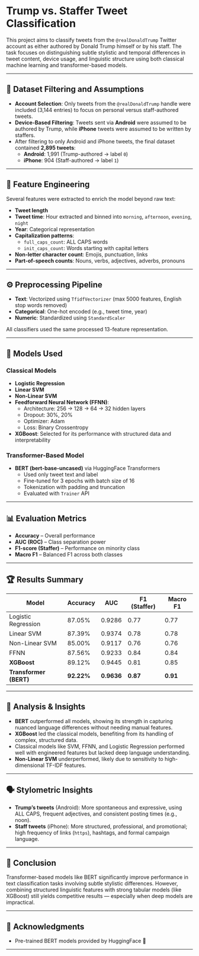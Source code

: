# Trump vs. Staffer Tweet Classification

This project aims to classify tweets from the `@realDonaldTrump` Twitter account as either authored by Donald Trump himself or by his staff. The task focuses on distinguishing subtle stylistic and temporal differences in tweet content, device usage, and linguistic structure using both classical machine learning and transformer-based models.

---

## 🧹 Dataset Filtering and Assumptions

- **Account Selection**: Only tweets from the `@realDonaldTrump` handle were included (3,144 entries) to focus on personal versus staff-authored tweets.
- **Device-Based Filtering**: Tweets sent via **Android** were assumed to be authored by Trump, while **iPhone** tweets were assumed to be written by staffers.
- After filtering to only Android and iPhone tweets, the final dataset contained **2,895 tweets**:
  - **Android**: 1,991 (Trump-authored → label `0`)
  - **iPhone**: 904 (Staff-authored → label `1`)

---

## 🔧 Feature Engineering

Several features were extracted to enrich the model beyond raw text:

- **Tweet length**
- **Tweet time**: Hour extracted and binned into `morning`, `afternoon`, `evening`, `night`
- **Year**: Categorical representation
- **Capitalization patterns**: 
  - `full_caps_count`: ALL CAPS words
  - `init_caps_count`: Words starting with capital letters
- **Non-letter character count**: Emojis, punctuation, links
- **Part-of-speech counts**: Nouns, verbs, adjectives, adverbs, pronouns

---

## ⚙️ Preprocessing Pipeline

- **Text**: Vectorized using `TfidfVectorizer` (max 5000 features, English stop words removed)
- **Categorical**: One-hot encoded (e.g., tweet time, year)
- **Numeric**: Standardized using `StandardScaler`

All classifiers used the same processed 13-feature representation.

---

## 🤖 Models Used

### Classical Models
- **Logistic Regression**
- **Linear SVM**
- **Non-Linear SVM**
- **Feedforward Neural Network (FFNN)**:
  - Architecture: 256 → 128 → 64 → 32 hidden layers
  - Dropout: 30%, 20%
  - Optimizer: Adam
  - Loss: Binary Crossentropy
- **XGBoost**: Selected for its performance with structured data and interpretability

### Transformer-Based Model
- **BERT (bert-base-uncased)** via HuggingFace Transformers
  - Used only tweet text and label
  - Fine-tuned for 3 epochs with batch size of 16
  - Tokenization with padding and truncation
  - Evaluated with `Trainer` API

---

## 📊 Evaluation Metrics

- **Accuracy** – Overall performance
- **AUC (ROC)** – Class separation power
- **F1-score (Staffer)** – Performance on minority class
- **Macro F1** – Balanced F1 across both classes

---

## 🏆 Results Summary

| Model               | Accuracy | AUC    | F1 (Staffer) | Macro F1 |
|--------------------|----------|--------|--------------|----------|
| Logistic Regression| 87.05%   | 0.9286 | 0.77         | 0.77     |
| Linear SVM         | 87.39%   | 0.9374 | 0.78         | 0.78     |
| Non-Linear SVM     | 85.00%   | 0.9117 | 0.76         | 0.76     |
| FFNN               | 87.56%   | 0.9233 | 0.84         | 0.84     |
| **XGBoost**        | 89.12%   | 0.9445 | 0.81         | 0.85     |
| **Transformer (BERT)** | **92.22%** | **0.9636** | **0.87** | **0.91** |

---

## 🧠 Analysis & Insights

- **BERT** outperformed all models, showing its strength in capturing nuanced language differences without needing manual features.
- **XGBoost** led the classical models, benefiting from its handling of complex, structured data.
- Classical models like SVM, FFNN, and Logistic Regression performed well with engineered features but lacked deep language understanding.
- **Non-Linear SVM** underperformed, likely due to sensitivity to high-dimensional TF-IDF features.

---

## 🗣 Stylometric Insights

- **Trump’s tweets** (Android): More spontaneous and expressive, using ALL CAPS, frequent adjectives, and consistent posting times (e.g., noon).
- **Staff tweets** (iPhone): More structured, professional, and promotional; high frequency of links (`https`), hashtags, and formal campaign language.

---

## 📌 Conclusion

Transformer-based models like BERT significantly improve performance in text classification tasks involving subtle stylistic differences. However, combining structured linguistic features with strong tabular models (like XGBoost) still yields competitive results — especially when deep models are impractical.

---

## 🧾 Acknowledgments

- Pre-trained BERT models provided by HuggingFace 🤗

---

